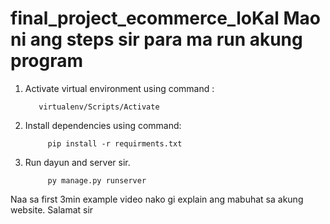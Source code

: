 # final_project_ecommerce_loKal  Mao ni ang steps sir para ma run akung program

1. Activate virtual environment using command : 

          virtualenv/Scripts/Activate
          
          
2. Install dependencies using command:

            pip install -r requirments.txt
            
3. Run dayun and server sir.

            py manage.py runserver
            
            
 Naa sa first 3min example video nako gi explain ang mabuhat sa akung website. Salamat sir 
